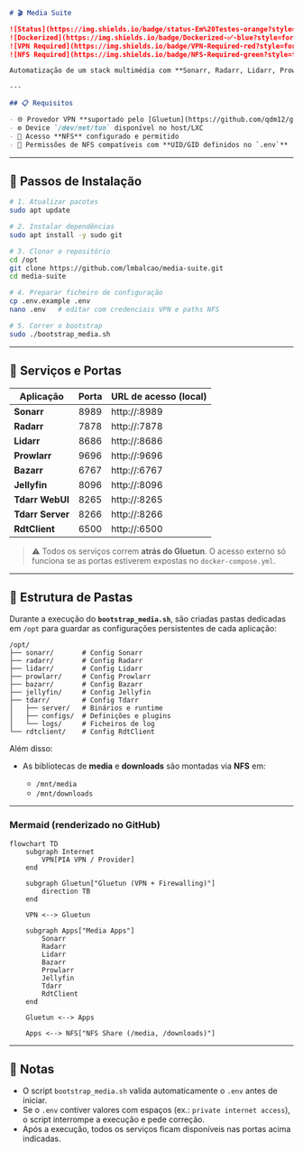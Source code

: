 ````markdown
# 🎬 Media Suite

![Status](https://img.shields.io/badge/status-Em%20Testes-orange?style=for-the-badge&logo=github)
![Dockerized](https://img.shields.io/badge/Dockerized-✅-blue?style=for-the-badge&logo=docker)
![VPN Required](https://img.shields.io/badge/VPN-Required-red?style=for-the-badge&logo=wireguard)
![NFS Required](https://img.shields.io/badge/NFS-Required-green?style=for-the-badge&logo=server)

Automatização de um stack multimédia com **Sonarr, Radarr, Lidarr, Prowlarr, Bazarr, Jellyfin, Tdarr e RdtClient**, todos encapsulados atrás do **Gluetun (VPN)**.

---

## 📋 Requisitos

- 🌐 Provedor VPN **suportado pelo [Gluetun](https://github.com/qdm12/gluetun)**
- ⚙️ Device `/dev/net/tun` disponível no host/LXC
- 📂 Acesso **NFS** configurado e permitido
- 👤 Permissões de NFS compatíveis com **UID/GID definidos no `.env`**
````

---

## 🚀 Passos de Instalação

```bash
# 1. Atualizar pacotes
sudo apt update

# 2. Instalar dependências
sudo apt install -y sudo git

# 3. Clonar o repositório
cd /opt
git clone https://github.com/lmbalcao/media-suite.git
cd media-suite

# 4. Preparar ficheiro de configuração
cp .env.example .env
nano .env   # editar com credenciais VPN e paths NFS

# 5. Correr o bootstrap
sudo ./bootstrap_media.sh
````

---

## 📡 Serviços e Portas

| Aplicação        | Porta | URL de acesso (local) |
| ---------------- | ----- | --------------------- |
| **Sonarr**       | 8989  | http\://<host>:8989   |
| **Radarr**       | 7878  | http\://<host>:7878   |
| **Lidarr**       | 8686  | http\://<host>:8686   |
| **Prowlarr**     | 9696  | http\://<host>:9696   |
| **Bazarr**       | 6767  | http\://<host>:6767   |
| **Jellyfin**     | 8096  | http\://<host>:8096   |
| **Tdarr WebUI**  | 8265  | http\://<host>:8265   |
| **Tdarr Server** | 8266  | http\://<host>:8266   |
| **RdtClient**    | 6500  | http\://<host>:6500   |

> ⚠️ Todos os serviços correm **atrás do Gluetun**.
> O acesso externo só funciona se as portas estiverem expostas no `docker-compose.yml`.

---

## 📂 Estrutura de Pastas

Durante a execução do **`bootstrap_media.sh`**, são criadas pastas dedicadas em `/opt` para guardar as configurações persistentes de cada aplicação:

```
/opt/
├── sonarr/       # Config Sonarr
├── radarr/       # Config Radarr
├── lidarr/       # Config Lidarr
├── prowlarr/     # Config Prowlarr
├── bazarr/       # Config Bazarr
├── jellyfin/     # Config Jellyfin
├── tdarr/        # Config Tdarr
│   ├── server/   # Binários e runtime
│   ├── configs/  # Definições e plugins
│   └── logs/     # Ficheiros de log
└── rdtclient/    # Config RdtClient
```

Além disso:

* As bibliotecas de **media** e **downloads** são montadas via **NFS** em:

  * `/mnt/media`
  * `/mnt/downloads`

---

### Mermaid (renderizado no GitHub)

```mermaid
flowchart TD
    subgraph Internet
        VPN[PIA VPN / Provider]
    end

    subgraph Gluetun["Gluetun (VPN + Firewalling)"]
        direction TB
    end

    VPN <--> Gluetun

    subgraph Apps["Media Apps"]
        Sonarr
        Radarr
        Lidarr
        Bazarr
        Prowlarr
        Jellyfin
        Tdarr
        RdtClient
    end

    Gluetun <--> Apps

    Apps <--> NFS["NFS Share (/media, /downloads)"]
```

---

## 📝 Notas

* O script `bootstrap_media.sh` valida automaticamente o `.env` antes de iniciar.
* Se o `.env` contiver valores com espaços (ex.: `private internet access`), o script interrompe a execução e pede correção.
* Após a execução, todos os serviços ficam disponíveis nas portas acima indicadas.

